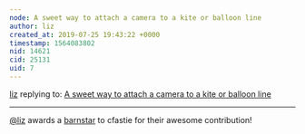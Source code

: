 ```yaml
---
node: A sweet way to attach a camera to a kite or balloon line
author: liz
created_at: 2019-07-25 19:43:22 +0000
timestamp: 1564083802
nid: 14621
cid: 25131
uid: 7
---
```




[liz](../profile/liz) replying to: [A sweet way to attach a camera to a kite or balloon line](../notes/cfastie/07-05-2017/a-sweet-way-to-attach-a-camera-to-a-kite-or-balloon-line)

----
[@liz](/profile/liz) awards a <a href="//publiclab.org/wiki/barnstars">barnstar</a> to cfastie for their awesome contribution!